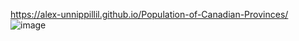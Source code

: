 https://alex-unnippillil.github.io/Population-of-Canadian-Provinces/
![image](https://github.com/Alex-Unnippillil/Population-of-Canadian-Provinces/assets/24538548/324f9128-e1d4-45a3-9ea6-0ea47500593a)
